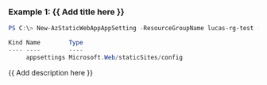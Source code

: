 ### Example 1: {{ Add title here }}
```powershell
PS C:\> New-AzStaticWebAppAppSetting -ResourceGroupName lucas-rg-test -Name staticweb-pwsh01 -Property @{'setting1' = 'someval'; 'setting2' = 'someval2' }

Kind Name        Type
---- ----        ----
     appsettings Microsoft.Web/staticSites/config
```

{{ Add description here }}

